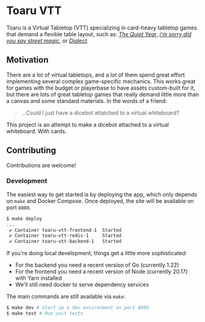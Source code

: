 # Toaru VTT

Toaru is a Virtual Tabletop (VTT) specializing in card-heavy tabletop games that
demand a flexible table layout, such as: [*The Quiet
Year*](https://buriedwithoutceremony.com/the-quiet-year), [*i'm sorry did you
say street magic*](https://seaexcursion.itch.io/street-magic), or
[*Dialect*](https://thornygames.com/pages/dialect).

## Motivation

There are a lot of virtual tabletops, and a lot of them spend great effort
implementing several complex game-specific mechanics. This works great for games
with the budget or playerbase to have assets custom-built for it, but there are
lots of great tabletop games that really demand little more than a canvas and
some standard materials. In the words of a friend:

> ...Could I just have a dicebot attatched to a virtual whiteboard?

This project is an attempt to make a dicebot attached to a virtual whiteboard.
With cards.

## Contributing

Contributions are welcome!

### Development

The easiest way to get started is by deploying the app, which only depends on
`make` and Docker Compose. Once deployed, the site will be available on port
`8080`.

```bash
$ make deploy
...
 ✔ Container toaru-vtt-frontend-1  Started
 ✔ Container toaru-vtt-redis-1     Started
 ✔ Container toaru-vtt-backend-1   Started
```

If you're doing local development, things get a little more sophisticated:
- For the backend you need a recent version of Go (currently 1.22)
- For the frontend you need a recent version of Node (currently 20.17) with Yarn installed
- We'll still need docker to serve dependency services

The main commands are still available via `make`:

```bash
$ make dev # Start up a dev environment on port 8080
$ make test # Run unit tests
```
